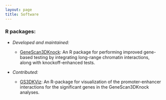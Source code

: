 ```yaml
---
layout: page
title: Software
---
```


### R packages:

- _Developed and maintained:_
  
   - [GeneScan3DKnock](https://github.com/Iuliana-Ionita-Laza/GeneScan3DKnock): An R package for performing improved gene-based testing by integrating long-range chromatin interactions, along with knockoff-enhanced tests.

- _Contributed:_

  - [GS3DKViz](https://github.com/Iuliana-Ionita-Laza/GS3DKViz): An R-package for visualization of the promoter-enhancer interactions for the significant genes in the GeneScan3DKnock analyses.
